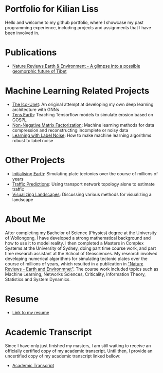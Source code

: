 # Portfolio for Kilian Liss

Hello and welcome to my github portfolio, where I showcase my past programming experience, including projects and assignments that I have been involved in.

# Publications
- [Nature Reviews Earth & Environment - A glimpse into a possible geomorphic future of Tibet](https://www.nature.com/articles/s43017-022-00355-z)

# Machine Learning Related Projects
- [The Ico-Unet](https://github.com/suoarski/Portfolio/tree/main/TheIcoUnet): An original attempt at developing my own deep learning architecture with GNNs
- [Tens Earth](https://github.com/suoarski/TensEarth): Teaching Tensorflow models to simulate erosion based on GOSPL
- [Non-Negative Matrix Factorization](https://github.com/suoarski/Portfolio/tree/main/NonNegativeMatrixFactorization): Machine learning methods for data compression and reconstructing incomplete or noisy data
- [Learning with Label Noise](https://github.com/suoarski/Portfolio/tree/main/LearningWIthLabelNoise): How to make machine learning algorithms robust to label noise

# Other Projects
- [Initialising Earth](https://github.com/suoarski/InitialisingEarth): Simulating plate tectonics over the course of millions of years
- [Traffic Predictions](https://github.com/suoarski/Portfolio/tree/main/TrafficPredictions): Using transport network topology alone to estimate traffic
- [Visualizing Landscapes](https://github.com/suoarski/Portfolio/tree/main/VisualizingLandscapes): Discussing various methods for visualizing a landscape

# About Me
After completing my Bachelor of Science (Physics) degree at the University of Wollongong, I have developed a strong mathematical background and how to use it to model reality. I then completed a Masters in Complex Systems at the University of Sydney, doing part time course work, and part time research assistant at the School of Geosciences. My research involved developing numerical algorithms for simulating tectonic plates over the course of millions of years, which resulted in a publication in ["Nature Reviews - Earth and Environmnet"](https://www.nature.com/articles/s43017-022-00355-z). The course work included topics such as Machine Learning, Networks Sciences, Criticality, Information Theory, Statistics and System Dynamics.

# Resume
- [Link to my resume](https://github.com/suoarski/Portfolio/blob/main/Resume%20for%20Kilian%20Liss.pdf)

# Academic Transcript
Since I have only just finished my masters, I am still waiting to receive an officially certified copy of my academic transcript. Until then, I provide an uncertified copy of my academic transcript linked bellow:
- [Academic Transcript](https://github.com/suoarski/Portfolio/blob/main/AcademicTranscriptSoFar.pdf)